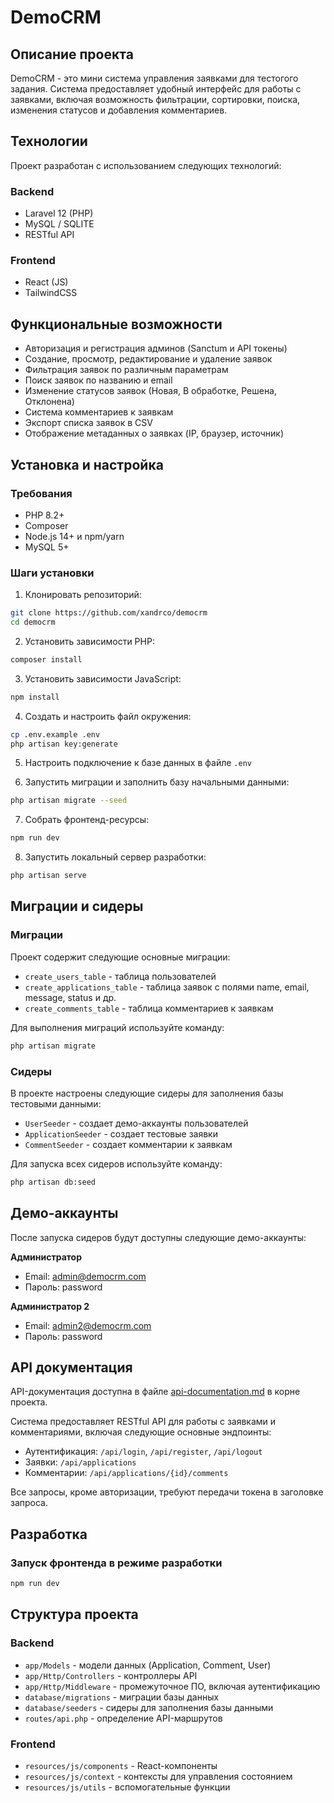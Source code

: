 # DemoCRM

## Описание проекта

DemoCRM - это мини система управления заявками для тестогого задания. Система предоставляет удобный интерфейс для работы с заявками, включая возможность фильтрации, сортировки, поиска, изменения статусов и добавления комментариев.

## Технологии

Проект разработан с использованием следующих технологий:

### Backend
- Laravel 12 (PHP)
- MySQL / SQLITE
- RESTful API

### Frontend
- React (JS)
- TailwindCSS

## Функциональные возможности

- Авторизация и регистрация админов (Sanctum и API токены)
- Создание, просмотр, редактирование и удаление заявок
- Фильтрация заявок по различным параметрам
- Поиск заявок по названию и email
- Изменение статусов заявок (Новая, В обработке, Решена, Отклонена)
- Система комментариев к заявкам
- Экспорт списка заявок в CSV
- Отображение метаданных о заявках (IP, браузер, источник)

## Установка и настройка

### Требования
- PHP 8.2+
- Composer
- Node.js 14+ и npm/yarn
- MySQL 5+

### Шаги установки

1. Клонировать репозиторий:
```bash
git clone https://github.com/xandrco/democrm
cd democrm
```

2. Установить зависимости PHP:
```bash
composer install
```

3. Установить зависимости JavaScript:
```bash
npm install
```

4. Создать и настроить файл окружения:
```bash
cp .env.example .env
php artisan key:generate
```

5. Настроить подключение к базе данных в файле `.env`

6. Запустить миграции и заполнить базу начальными данными:
```bash
php artisan migrate --seed
```

7. Собрать фронтенд-ресурсы:
```bash
npm run dev
```

8. Запустить локальный сервер разработки:
```bash
php artisan serve
```

## Миграции и сидеры

### Миграции

Проект содержит следующие основные миграции:

- `create_users_table` - таблица пользователей
- `create_applications_table` - таблица заявок с полями name, email, message, status и др.
- `create_comments_table` - таблица комментариев к заявкам

Для выполнения миграций используйте команду:
```bash
php artisan migrate
```

### Сидеры

В проекте настроены следующие сидеры для заполнения базы тестовыми данными:

- `UserSeeder` - создает демо-аккаунты пользователей
- `ApplicationSeeder` - создает тестовые заявки
- `CommentSeeder` - создает комментарии к заявкам

Для запуска всех сидеров используйте команду:
```bash
php artisan db:seed
```

## Демо-аккаунты

После запуска сидеров будут доступны следующие демо-аккаунты:

**Администратор**
   - Email: admin@democrm.com
   - Пароль: password

**Администратор 2**
   - Email: admin2@democrm.com
   - Пароль: password

## API документация

API-документация доступна в файле [api-documentation.md](api-documentation.md) в корне проекта.

Система предоставляет RESTful API для работы с заявками и комментариями, включая следующие основные эндпоинты:

- Аутентификация: `/api/login`, `/api/register`, `/api/logout`
- Заявки: `/api/applications`
- Комментарии: `/api/applications/{id}/comments`

Все запросы, кроме авторизации, требуют передачи токена в заголовке запроса.

## Разработка

### Запуск фронтенда в режиме разработки

```bash
npm run dev
```

## Структура проекта

### Backend

- `app/Models` - модели данных (Application, Comment, User)
- `app/Http/Controllers` - контроллеры API
- `app/Http/Middleware` - промежуточное ПО, включая аутентификацию
- `database/migrations` - миграции базы данных
- `database/seeders` - сидеры для заполнения базы данными
- `routes/api.php` - определение API-маршрутов

### Frontend

- `resources/js/components` - React-компоненты
- `resources/js/context` - контексты для управления состоянием
- `resources/js/utils` - вспомогательные функции